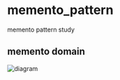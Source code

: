 # memento_pattern
memento pattern study


## memento domain

![diagram](http://www.plantuml.com/plantuml/proxy?src=https://raw.githubusercontent.com/E1psycongr00/memento_pattern/master/src/main/java/org/example/practice/memento.puml)
